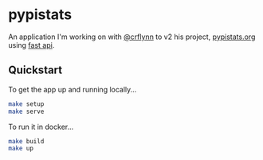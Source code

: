 # pypistats

An application I'm working on with [@crflynn](http://github.com/crflynn) to v2 his project, [pypistats.org]() using [fast api](https://fastapi.tiangolo.com).


## Quickstart
To get the app up and running locally...
```bash
make setup
make serve
```

To run it in docker...
```bash
make build
make up
```